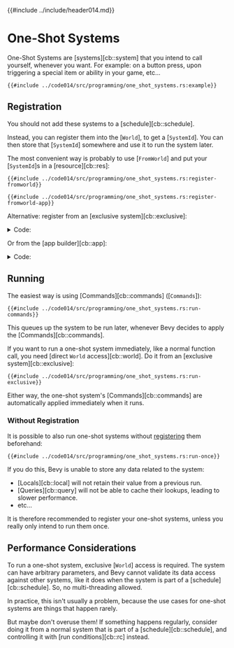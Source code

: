 {{#include ../include/header014.md}}

# One-Shot Systems

One-Shot Systems are [systems][cb::system] that you intend to call yourself,
whenever you want. For example: on a button press, upon triggering a special
item or ability in your game, etc…

```rust,no_run,noplayground
{{#include ../code014/src/programming/one_shot_systems.rs:example}}
```

## Registration

You should not add these systems to a [schedule][cb::schedule].

Instead, you can register them into the [`World`], to get a [`SystemId`].
You can then store that [`SystemId`] somewhere and use it to run the
system later.

The most convenient way is probably to use [`FromWorld`] and put your
[`SystemId`]s in a [resource][cb::res]:

```rust,no_run,noplayground
{{#include ../code014/src/programming/one_shot_systems.rs:register-fromworld}}
```

```rust,no_run,noplayground
{{#include ../code014/src/programming/one_shot_systems.rs:register-fromworld-app}}
```

Alternative: register from an [exclusive system][cb::exclusive]:

<details>
  <summary>Code:</summary>

```rust,no_run,noplayground
{{#include ../code014/src/programming/one_shot_systems.rs:register-exclusive}}
```

```rust,no_run,noplayground
{{#include ../code014/src/programming/one_shot_systems.rs:register-exclusive-app}}
```

</details>

Or from the [app builder][cb::app]:

<details>
  <summary>Code:</summary>

```rust,no_run,noplayground
{{#include ../code014/src/programming/one_shot_systems.rs:register-app}}
```

</details>

## Running

The easiest way is using [Commands][cb::commands] ([`Commands`]):

```rust,no_run,noplayground
{{#include ../code014/src/programming/one_shot_systems.rs:run-commands}}
```

This queues up the system to be run later, whenever Bevy decides to
apply the [Commands][cb::commands].

If you want to run a one-shot system immediately, like a normal function
call, you need [direct `World` access][cb::world]. Do it from an [exclusive
system][cb::exclusive]:

```rust,no_run,noplayground
{{#include ../code014/src/programming/one_shot_systems.rs:run-exclusive}}
```

Either way, the one-shot system's [Commands][cb::commands]
are automatically applied immediately when it runs.

### Without Registration

It is possible to also run one-shot systems without [registering](#registration)
them beforehand:

```rust,no_run,noplayground
{{#include ../code014/src/programming/one_shot_systems.rs:run-once}}
```

If you do this, Bevy is unable to store any data related to the system:
 - [Locals][cb::local] will not retain their value from a previous run.
 - [Queries][cb::query] will not be able to cache their lookups, leading to slower performance.
 - etc…

It is therefore recommended to register your one-shot systems, unless
you really only intend to run them once.

## Performance Considerations

To run a one-shot system, exclusive [`World`] access is required. The
system can have arbitrary parameters, and Bevy cannot validate its data
access against other systems, like it does when the system is part of a
[schedule][cb::schedule]. So, no multi-threading allowed.

In practice, this isn't usually a problem, because the use cases for
one-shot systems are things that happen rarely.

But maybe don't overuse them! If something happens regularly, consider
doing it from a normal system that is part of a [schedule][cb::schedule],
and controlling it with [run conditions][cb::rc] instead.
